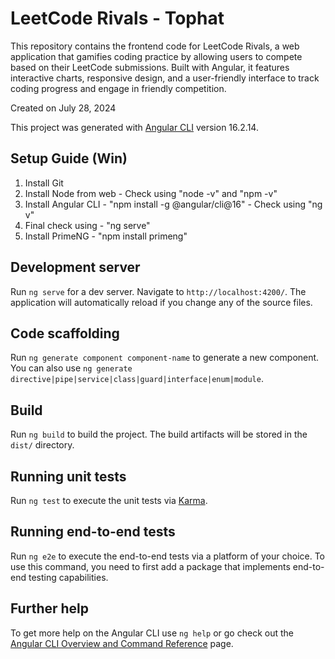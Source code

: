 # LeetCode Rivals - Tophat

This repository contains the frontend code for LeetCode Rivals, a web application that gamifies coding practice by allowing users to compete based on their LeetCode submissions. Built with Angular, it features interactive charts, responsive design, and a user-friendly interface to track coding progress and engage in friendly competition.

Created on July 28, 2024

This project was generated with [Angular CLI](https://github.com/angular/angular-cli) version 16.2.14.

## Setup Guide (Win)
1. Install Git
2. Install Node from web - Check using "node -v" and "npm -v"
3. Install Angular CLI - "npm install -g @angular/cli@16" - Check using "ng v"
4. Final check using - "ng serve"
6. Install PrimeNG - "npm install primeng"

## Development server

Run `ng serve` for a dev server. Navigate to `http://localhost:4200/`. The application will automatically reload if you change any of the source files.

## Code scaffolding

Run `ng generate component component-name` to generate a new component. You can also use `ng generate directive|pipe|service|class|guard|interface|enum|module`.

## Build

Run `ng build` to build the project. The build artifacts will be stored in the `dist/` directory.

## Running unit tests

Run `ng test` to execute the unit tests via [Karma](https://karma-runner.github.io).

## Running end-to-end tests

Run `ng e2e` to execute the end-to-end tests via a platform of your choice. To use this command, you need to first add a package that implements end-to-end testing capabilities.

## Further help

To get more help on the Angular CLI use `ng help` or go check out the [Angular CLI Overview and Command Reference](https://angular.io/cli) page.
